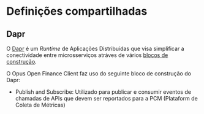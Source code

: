 # Definições compartilhadas

## Dapr

O [Dapr](https://dapr.io/) é um *Runtime* de Aplicações Distribuídas que visa
simplificar a conectividade entre microsserviços atráves de vários
[blocos de construção](https://docs.dapr.io/concepts/building-blocks-concept/).

O Opus Open Finance Client faz uso do seguinte bloco de construção do Dapr:

* Publish and Subscribe: Utilizado para publicar e consumir eventos de chamadas
de APIs que devem ser reportados para a PCM (Plataform de Coleta de Métricas)
